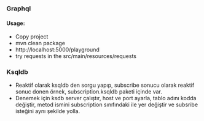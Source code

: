 ### Graphql

#### Usage:
- Copy project
- mvn clean package
- http://localhost:5000/playground
- try requests in the src/main/resources/requests


### Ksqldb
- Reaktif olarak ksqldb den sorgu yapıp, subscribe sonucu olarak reaktif sonuc donen örnek, subscription.ksqldb paketi içinde var. 
- Denemek için ksdb server çalıştır, host ve port ayarla, tablo adını kodda değiştir, metod ismini subscription sınıfındaki ile yer değiştir ve subsribe isteğini aynı şekilde yolla. 

